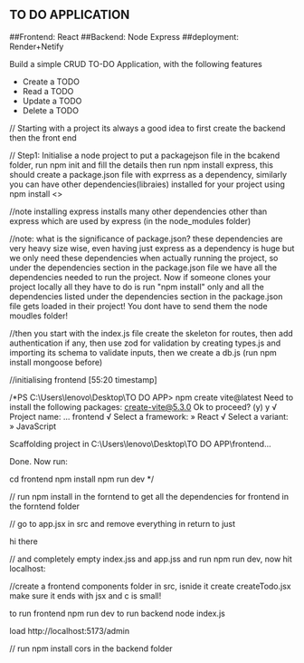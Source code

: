 ## TO DO APPLICATION

##Frontend: React
##Backend: Node Express
##deployment: Render+Netify

Build a simple CRUD TO-DO Application, with the following features

- Create a TODO
- Read a TODO
- Update a TODO
- Delete a TODO

// Starting with a project its always a good idea to first create the backend then the front end

// Step1: Initialise a node project to put a packagejson file in the bcakend folder, run npm init and fill the details then run npm install express, this should create a package.json file with exprress as a dependency, similarly you can have other dependencies(libraies) installed for your project using npm install <>

//note installing express installs many other dependencies other than express which are used by express (in the node_modules folder)

//note: what is the significance of package.json? these dependencies are very heavy size wise, even having just express as a dependency is huge but we only need these dependencies when actually running the project, so under the dependencies section in the package.json file we have all the dependencies needed to run the project. Now if someone clones your project locally all they have to do is run "npm install" only and all the dependencies listed under the dependencies section in the package.json file gets loaded in their project! You dont have to send them the node moudles folder!

//then you start with the index.js file create the skeleton for routes, then add authentication if any, then use zod for validation by creating types.js and importing its schema to validate inputs, then we create a db.js (run npm install mongoose before)

//initialising frontend [55:20 timestamp]

/\*PS C:\Users\lenovo\Desktop\TO DO APP> npm create vite@latest
Need to install the following packages:
create-vite@5.3.0
Ok to proceed? (y) y
√ Project name: ... frontend
√ Select a framework: » React
√ Select a variant: » JavaScript

Scaffolding project in C:\Users\lenovo\Desktop\TO DO APP\frontend...

Done. Now run:

cd frontend
npm install
npm run dev \*/

// run npm install in the forntend to get all the dependencies for frontend in the forntend folder

// go to app.jsx in src and remove everything in return to just <div>
hi there
</div>
// and completely empty index.jss and app.jss and run npm run dev, now hit localhost:<whatever number vite says in the terminal>

//create a frontend components folder in src, isnide it create createTodo.jsx make sure it ends with jsx and c is small!


to run frontend npm run dev
to run backend node index.js

load http://localhost:5173/admin

// run npm install cors in the backend folder
